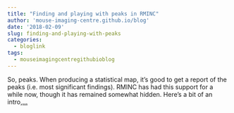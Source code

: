 ```yaml
---
title: "Finding and playing with peaks in RMINC"
author: 'mouse-imaging-centre.github.io/blog'
date: '2018-02-09'
slug: finding-and-playing-with-peaks
categories:
  - bloglink
tags:
  - mouseimagingcentregithubioblog
---
```


So, peaks. When producing a statistical map, it’s good to get a report of the peaks (i.e. most significant findings). RMINC has had this support for a while now, though it has remained somewhat hidden. Here’s a bit of an intro,[... <i class="fas fa-external-link-alt"></i>](https://mouse-imaging-centre.github.io/blog/blog/post/2018-02-08_peaks-intro/)


